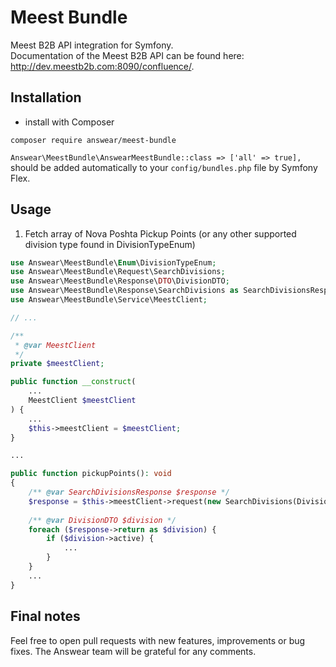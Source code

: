 # Meest Bundle
Meest B2B API integration for Symfony.  
Documentation of the Meest B2B API can be found here: http://dev.meestb2b.com:8090/confluence/.

Installation
------------

* install with Composer
```
composer require answear/meest-bundle
```

`Answear\MeestBundle\AnswearMeestBundle::class => ['all' => true],`  
should be added automatically to your `config/bundles.php` file by Symfony Flex.

Usage
------------
1. Fetch array of Nova Poshta Pickup Points (or any other supported division type found in DivisionTypeEnum)
```php
use Answear\MeestBundle\Enum\DivisionTypeEnum;
use Answear\MeestBundle\Request\SearchDivisions;
use Answear\MeestBundle\Response\DTO\DivisionDTO;
use Answear\MeestBundle\Response\SearchDivisions as SearchDivisionsResponse;
use Answear\MeestBundle\Service\MeestClient;

// ...

/**
 * @var MeestClient
 */
private $meestClient;

public function __construct(
    ...
    MeestClient $meestClient
) {
    ...
    $this->meestClient = $meestClient;
}

...

public function pickupPoints(): void
{
    /** @var SearchDivisionsResponse $response */
    $response = $this->meestClient->request(new SearchDivisions(DivisionTypeEnum::NovaPoshtaPoint));
    
    /** @var DivisionDTO $division */
    foreach ($response->return as $division) {
        if ($division->active) {
            ...
        }
    }
    ...
}
```

Final notes
------------

Feel free to open pull requests with new features, improvements or bug fixes. The Answear team will be grateful for any comments.

